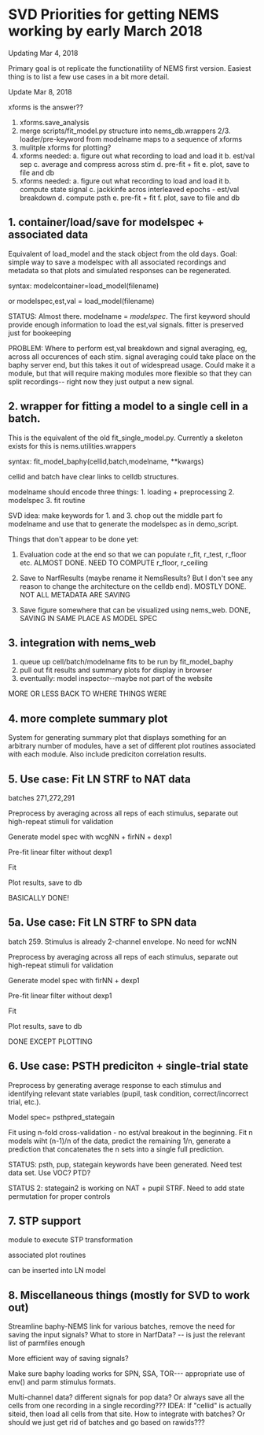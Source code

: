 # SVD Priorities for getting NEMS working by early March 2018 #

Updating Mar 4, 2018

Primary goal is ot replicate the functionatility of NEMS first version. 
Easiest thing is to list a few use cases in a bit more detail.

Update Mar 8, 2018

xforms is the answer??
1. xforms.save_analysis
2. merge scripts/fit_model.py structure into nems_db.wrappers
2/3. loader/pre-keyword from modelname maps to a sequence of xforms
4. mulitple xforms for plotting?
5. xforms needed: 
    a. figure out what recording to load and load it
    b. est/val sep
    c. average and compress across stim
    d. pre-fit + fit
    e. plot, save to file and db
6. xforms needed: 
    a. figure out what recording to load and load it
    b. compute state signal
    c. jackkinfe acros interleaved  epochs - est/val breakdown
    d. compute psth
    e. pre-fit + fit
    f. plot, save to file and db

  

## 1. container/load/save for modelspec + associated data ##

Equivalent of load_model and the stack object from the old days. 
Goal: simple way to save a modelspec with all associated recordings and 
metadata so that plots and simulated responses can be regenerated.

syntax:  modelcontainer=load_model(filename)

or  modelspec,est,val = load_model(filename)

STATUS: Almost there. modelname = <loader>_modelspec_<fitter>.  The first keyword
should provide enough information to load the est,val signals. fitter is 
preserved just for bookeeping

PROBLEM: Where to perform est,val breakdown and signal averaging, eg, across
all occurences of each stim. signal averaging could take place on the baphy
server end, but this takes it out of widespread usage.  Could make it a module,
but that will require making modules more flexible so that they can split 
recordings-- right now they just output a new signal.


## 2. wrapper for fitting a model to a single cell in a batch. ##

This is the equivalent of the old fit_single_model.py. Currently a skeleton 
exists for this is nems.utilities.wrappers

syntax: fit_model_baphy(cellid,batch,modelname, **kwargs)

cellid and batch have clear links to celldb structures.

modelname should encode three things:
    1. loading + preprocessing
    2. modelspec
    3. fit routine
    
SVD idea: make keywords for 1. and 3. chop out the middle part fo modelname and
use that to generate the modelspec as in demo_script.

Things that don't appear to be done yet:

1. Evaluation code at the end so that we can populate r_fit,
r_test, r_floor etc. ALMOST DONE. NEED TO COMPUTE r_floor, r_ceiling

2. Save to NarfResults (maybe rename it NemsResults? But I don't
see any reason to change the architecture on the celldb end). MOSTLY DONE. 
NOT ALL METADATA ARE SAVING

3. Save figure somewhere that can be visualized using nems_web. DONE, SAVING
IN SAME PLACE AS MODEL SPEC


## 3. integration with nems_web ##

1. queue up cell/batch/modelname fits to be run by fit_model_baphy
2. pull out fit results and summary plots for display in browser
3. eventually: model inspector--maybe not part of the website

MORE OR LESS BACK TO WHERE THINGS WERE

## 4. more complete summary plot ##

System for generating summary plot that displays something for an arbitrary 
number of modules, have a set of different plot routines associated with 
each module. Also include prediciton correlation results.

## 5. Use case: Fit LN STRF to NAT data ##

batches 271,272,291

Preprocess by averaging across all reps of each stimulus, separate out
high-repeat stimuli for validation

Generate model spec with wcgNN + firNN + dexp1

Pre-fit linear filter without dexp1

Fit

Plot results, save to db

BASICALLY DONE!


## 5a. Use case: Fit LN STRF to SPN data ##

batch 259. Stimulus is already 2-channel envelope. No need for wcNN

Preprocess by averaging across all reps of each stimulus, separate out
high-repeat stimuli for validation

Generate model spec with firNN + dexp1

Pre-fit linear filter without dexp1

Fit

Plot results, save to db

DONE EXCEPT PLOTTING


## 6. Use case: PSTH prediciton + single-trial state ##

Preprocess by generating average response to each stimulus and identifying 
relevant state variables (pupil, task condition, correct/incorrect trial, 
etc.).

Model spec= psthpred_stategain

Fit using n-fold cross-validation - no est/val breakout in the beginning. Fit
n models wiht (n-1)/n of the data, predict the remaining 1/n, generate a 
prediction that concatenates the n sets into a single full prediction.

STATUS: psth, pup, stategain keywords have been generated. Need test data set.
Use VOC? PTD?

STATUS 2: stategain2 is working on NAT + pupil STRF. Need to add state 
permutation for proper controls


## 7. STP support ##

module to execute STP transformation

associated plot routines

can be inserted into LN model


## 8. Miscellaneous things (mostly for SVD to work out) ##

Streamline baphy-NEMS link for various batches, remove the need for
saving the input signals? What to store in NarfData? -- is just the relevant
list of parmfiles enough

More efficient way of saving signals?

Make sure baphy loading works for SPN, SSA, TOR--- appropriate use of env()
and parm stimulus formats.

Multi-channel data? different signals for pop data? Or always save all the
cells from one recording in a single recording???  IDEA: If "cellid" is actually
siteid, then load all cells from that site. How to integrate with batches?
Or should we just get rid of batches and go based on rawids???




